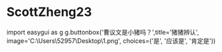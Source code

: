 # ScottZheng23
import easygui as g
g.buttonbox('曹议文是小猪吗？',title='猪猪辨认', image='C:\\Users\\52957\\Desktop\\1.png', choices=('是', '应该是', '肯定是'))
